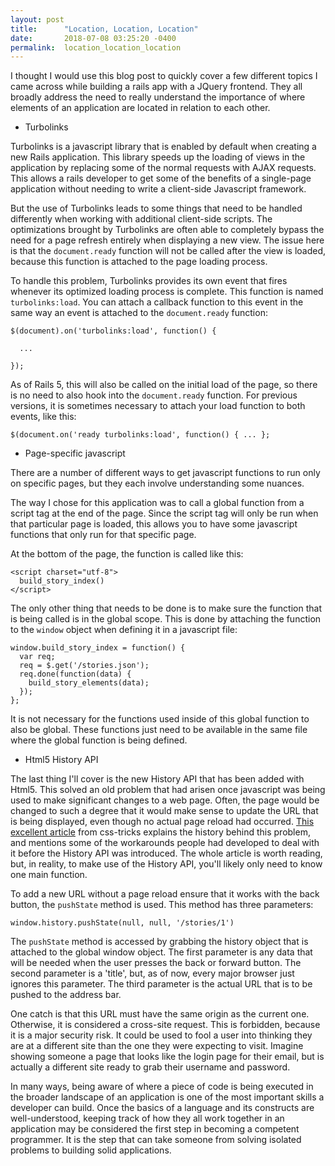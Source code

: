 ```yaml
---
layout: post
title:      "Location, Location, Location"
date:       2018-07-08 03:25:20 -0400
permalink:  location_location_location
---
```


I thought I would use this blog post to quickly cover a few different topics I came across while building a rails app with a JQuery frontend. They all broadly address the need to really understand the importance of where elements of an application are located in relation to each other.

* Turbolinks

Turbolinks is a javascript library that is enabled by default when creating a new Rails application. This library speeds up the loading of views in the application by replacing some of the normal requests with AJAX requests. This allows a rails developer to get some of the benefits of a single-page application without needing to write a client-side Javascript framework. 

But the use of Turbolinks leads to some things that need to be handled differently when working with additional client-side scripts. The optimizations brought by Turbolinks are often able to completely bypass the need for a page refresh entirely when displaying a new view. The issue here is that the `document.ready` function will not be called after the view is loaded, because this function is attached to the page loading process.

To handle this problem, Turbolinks provides its own event that fires whenever its optimized loading process is complete. This function is named `turbolinks:load`. You can attach a callback function to this event in the same way an event is attached to the `document.ready` function:

```
$(document).on('turbolinks:load', function() {

  ...

});
```

As of Rails 5, this will also be called on the initial load of the page, so there is no need to also hook into the `document.ready` function. For previous versions, it is sometimes necessary to attach your load function to both events, like this:

```
$(document.on('ready turbolinks:load', function() { ... };
```


* Page-specific javascript

There are a number of different ways to get javascript functions to run only on specific pages, but they each involve understanding some nuances.

The way I chose for this application was to call a global function from a script tag at the end of the page. Since the script tag will only be run when that particular page is loaded, this allows you to have some javascript functions that only run for that specific page.

At the bottom of the page, the function is called like this:

```
<script charset="utf-8">
  build_story_index()
</script>
```

The only other thing that needs to be done is to make sure the function that is being called is in the global scope. This is done by attaching the function to the `window` object when defining it in a javascript file:

```
window.build_story_index = function() {
  var req;
  req = $.get('/stories.json');
  req.done(function(data) {
    build_story_elements(data);
  });
};
```

It is not necessary for the functions used inside of this global function to also be global. These functions just need to be available in the same file where the global function is being defined.

* Html5 History API

The last thing I'll cover is the new History API that has been added with Html5. This solved an old problem that had arisen once javascript was being used to make significant changes to a web page. Often, the page would be changed to such a degree that it would make sense to update the URL that is being displayed, even though no actual page reload had occurred. [This excellent article](https://css-tricks.com/using-the-html5-history-api/) from css-tricks explains the history behind this problem, and mentions some of the workarounds people had developed to deal with it before the History API was introduced. The whole article is worth reading, but, in reality, to make use of the History API, you'll likely only need to know one main function.

To add a new URL without a page reload ensure that it works with the back button, the `pushState` method is used. This method has three parameters:

```
window.history.pushState(null, null, '/stories/1')
```

The `pushState` method is accessed by grabbing the history object that is attached to the global window object. The first parameter is any data that will be needed when the user presses the back or forward button. The second parameter is a 'title', but, as of now, every major browser just ignores this parameter. The third parameter is the actual URL that is to be pushed to the address bar.

One catch is that this URL must have the same origin as the current one. Otherwise, it is considered a cross-site request. This is forbidden, because it is a major security risk. It could be used to fool a user into thinking they are at a different site than the one they were expecting to visit. Imagine showing someone a page that looks like the login page for their email, but is actually a different site ready to grab their username and password.

In many ways, being aware of where a piece of code is being executed in the broader landscape of an application is one of the most important skills a developer can build. Once the basics of a language and its constructs are well-understood, keeping track of how they all work together in an application may be considered the first step in becoming a competent programmer. It is the step that can take someone from solving isolated problems to building solid applications.
